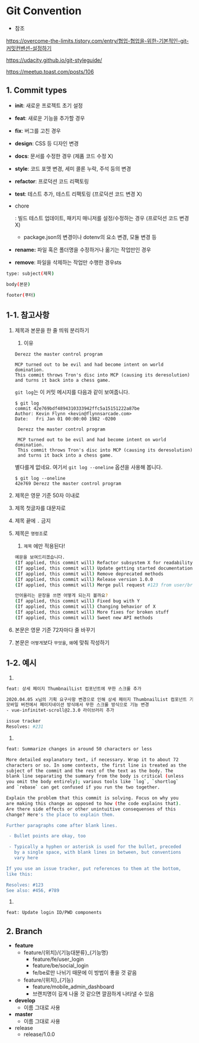 # Git Convention

- 참조

https://overcome-the-limits.tistory.com/entry/협업-협업을-위한-기본적인-git-커밋컨벤션-설정하기

https://udacity.github.io/git-styleguide/

https://meetup.toast.com/posts/106

## 1. Commit types

- **init**: 새로운 프로젝트 초기 설정

- **feat**: 새로운 기능을 추가할 경우

- **fix**: 버그를 고친 경우

- **design**: CSS 등 디자인 변경

- **docs**: 문서를 수정한 경우 (제품 코드 수정 X)

- **style**: 코드 포맷 변경, 세미 콜론 누락, 주석 등의 변경

- **refactor**: 프로덕션 코드 리팩토링

- **test**: 테스트 추가, 테스트 리팩토링 (프로덕션 코드 변경 X)

- chore

  : 빌드 테스트 업데이트, 패키지 매니저를 설정/수정하는 경우 (프로덕션 코드 변경 X)

  - package.json의 변경이나 dotenv의 요소 변경, 모듈 변경 등

- **rename:** 파일 혹은 폴더명을 수정하거나 옮기는 작업만인 경우

- **remove**: 파일을 삭제하는 작업만 수행한 경우sts

```bash
type: subject(제목)

body(본문)

footer(푸터)
```

## 1-1. 참고사항

1. 제목과 본문을 한 줄 띄워 분리하기

   1. 이유

   ```
   Derezz the master control program
   
   MCP turned out to be evil and had become intent on world domination.
   This commit throws Tron's disc into MCP (causing its deresolution)
   and turns it back into a chess game.
   ```

   `git log`는 이 커밋 메시지를 다음과 같이 보여줍니다.

   ```
   $ git log
   commit 42e769bdf4894310333942ffc5a15151222a87be
   Author: Kevin Flynn <kevin@flynnsarcade.com>
   Date:   Fri Jan 01 00:00:00 1982 -0200
   
    Derezz the master control program
   
    MCP turned out to be evil and had become intent on world domination.
    This commit throws Tron's disc into MCP (causing its deresolution)
    and turns it back into a chess game.
   ```

   별다를게 없네요. 여기서 `git log --oneline` 옵션을 사용해 봅니다.

   ```
   $ git log --oneline
   42e769 Derezz the master control program
   ```

2. 제목은 영문 기준 50자 이내로

3. 제목 첫글자를 대문자로

4. 제목 끝에 `.` 금지

5. 제목은 `명령조`로

   1. `제목` 에만 적용된다!

   ```bash
   예문을 보여드리겠습니다.
   (If applied, this commit will) Refactor subsystem X for readability
   (If applied, this commit will) Update getting started documentation
   (If applied, this commit will) Remove deprecated methods
   (If applied, this commit will) Release version 1.0.0
   (If applied, this commit will) Merge pull request #123 from user/branch
   
   안어울리는 문장을 쓰면 어떻게 되는지 볼까요?
   (If applied, this commit will) Fixed bug with Y
   (If applied, this commit will) Changing behavior of X
   (If applied, this commit will) More fixes for broken stuff
   (If applied, this commit will) Sweet new API methods
   ```

6. 본문은 영문 기준 72자마다 줄 바꾸기

7. 본문은 `어떻게`보다 `무엇을`, `왜`에 맞춰 작성하기

## 1-2. 예시

1. 

```bash
feat: 상세 페이지 ThumbnailList 컴포넌트에 무한 스크롤 추가

2020.04.05 x님의 기획 요구사항 변경으로 인해 상세 페이지 ThumbnailList 컴포넌트 기능 변경
모바일 버전에서 페이지네이션 방식에서 무한 스크롤 방식으로 기능 변경
- vue-infinitet-scroll@2.3.0 라이브러리 추가

issue tracker
Resolves: #231
```

1. 

```bash
feat: Summarize changes in around 50 characters or less

More detailed explanatory text, if necessary. Wrap it to about 72
characters or so. In some contexts, the first line is treated as the
subject of the commit and the rest of the text as the body. The
blank line separating the summary from the body is critical (unless
you omit the body entirely); various tools like `log`, `shortlog`
and `rebase` can get confused if you run the two together.

Explain the problem that this commit is solving. Focus on why you
are making this change as opposed to how (the code explains that).
Are there side effects or other unintuitive consequenses of this
change? Here's the place to explain them.

Further paragraphs come after blank lines.

 - Bullet points are okay, too

 - Typically a hyphen or asterisk is used for the bullet, preceded
   by a single space, with blank lines in between, but conventions
   vary here

If you use an issue tracker, put references to them at the bottom,
like this:

Resolves: #123
See also: #456, #789
```

1. 

```bash
feat: Update login ID/PWD components
```

## 2. Branch

- **feature**
  - feature/{위치}/{기능대분류}_{기능명}
    - feature/fe/user_login
    - feature/be/social_login
    - fe/be로만 나뉘기 때문에 이 방법이 좋을 것 같음
  - feature/{위치}_{기능}
    - feature/mobile_admin_dashboard
    - 브랜치명이 길게 나올 것 같으면 깔끔하게 나타낼 수 있음
- **develop**
  - 이름 그대로 사용
- **master**
  - 이름 그대로 사용
- release
  - release/1.0.0